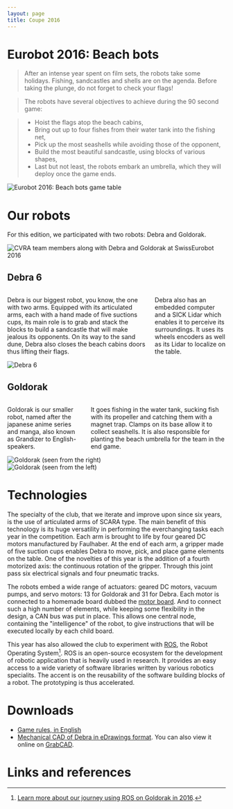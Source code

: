 ```yaml
---
layout: page
title: Coupe 2016
---
```


# Eurobot 2016: Beach bots

> After an intense year spent on film sets, the robots take some holidays. Fishing, sandcastles and shells are on the agenda. Before taking the plunge, do not forget to check your flags!

> The robots have several objectives to achieve during the 90 second game:

> * Hoist the flags atop the beach cabins,
> * Bring out up to four fishes from their water tank into the fishing net,
> * Pick up the most seashells while avoiding those of the opponent,
> * Build the most beautiful sandcastle, using blocks of various shapes,
> * Last but not least, the robots embark an umbrella, which they will deploy once the game ends.

![Eurobot 2016: Beach bots game table](/images/2016/table.png)

# Our robots

For this edition, we participated with two robots: Debra and Goldorak.

![CVRA team members along with Debra and Goldorak at SwissEurobot 2016](/images/2016/team.jpg)

## Debra 6

<div class="row">
<div class="large-6 columns">
<p>
Debra is our biggest robot, you know, the one with two arms.
Equipped with its articulated arms, each with a hand made of five suctions cups, its main role is to grab and stack the blocks to build a sandcastle that will make jealous its opponents.
On its way to the sand dune, Debra also closes the beach cabins doors thus lifting their flags.
</p>

<p>
Debra also has an embedded computer and a SICK Lidar which enables it to perceive its surroundings.
It uses its wheels encoders as well as its Lidar to localize on the table.
</p>

</div>

<div class="large-6 columns">
<img src="/images/2016/debra.jpg" alt="Debra 6" />
</div>

</div>

## Goldorak

<div class="row">
<div class="large-6 columns">
<p>
Goldorak is our smaller robot, named after the japanese anime series and manga, also known as Grandizer to English-speakers.
</p>

<p>
It goes fishing in the water tank, sucking fish with its propeller and catching them with a magnet trap.
Clamps on its base allow it to collect seashells.
It is also responsible for planting the beach umbrella for the team in the end game.
</p>

</div>

<div class="large-3 columns">
<img src="/images/2016/goldorak.jpg" alt="Goldorak (seen from the right)" />
</div>

<div class="large-3 columns">
<img src="/images/2016/goldorak2.jpg" alt="Goldorak (seen from the left)" />
</div>

</div>

# Technologies

The specialty of the club, that we iterate and improve upon since six years, is the use of articulated arms of SCARA type.
The main benefit of this technology is its huge versatility in performing the everchanging tasks each year in the competition.
Each arm is brought to life by four geared DC motors manufactured by Faulhaber.
At the end of each arm, a gripper made of five suction cups enables Debra to move, pick, and place game elements on the table.
One of the novelties of this year is the addition of a fourth motorized axis: the continuous rotation of the gripper.
Through this joint pass six electrical signals and four pneumatic tracks.

The robots embed a wide range of actuators: geared DC motors, vacuum pumps, and servo motors: 13 for Goldorak and 31 for Debra.
Each motor is connected to a homemade board dubbed the [motor board](https://github.com/cvra/motor-control-board).
And to connect such a high number of elements, while keeping some flexibility in the design, a CAN bus was put in place.
This allows one central node, containing the "intelligence" of the robot, to give instructions that will be executed locally by each child board.

This year has also allowed the club to experiment with [ROS](http://www.ros.org/), the Robot Operating System[^0].
ROS is an open-source ecosystem for the development of robotic application that is heavily used in research.
It provides an easy access to a wide variety of software libraries written by various robotics specialits.
The accent is on the reusability of the software building blocks of a robot.
The prototyping is thus accelerated.

# Downloads

* [Game rules, in English](/ressources/rules/2016.pdf)
* [Mechanical CAD of Debra in eDrawings format](/ressources/cad/debra-2016.easm).
    You can also view it online on [GrabCAD](https://grabcad.com/library/eurobot-cvra-debra-6-1).

# Links and references

[^0]: [Learn more about our journey using ROS on Goldorak in 2016](http://www.cvra.ch/blog/2016/goldorak-post-mortem).
